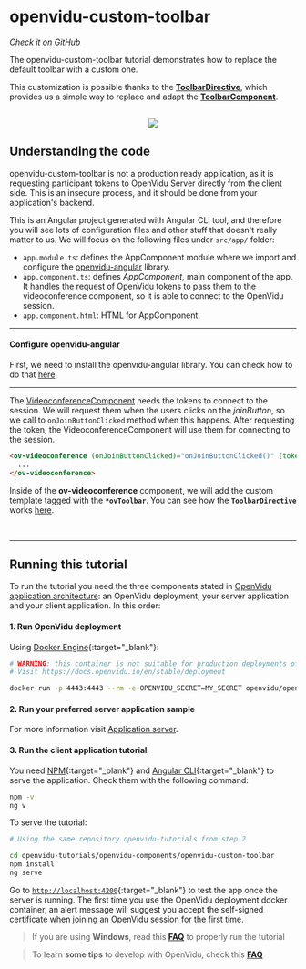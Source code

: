 # openvidu-custom-toolbar

<a href="https://github.com/OpenVidu/openvidu-tutorials/tree/master/openvidu-components/openvidu-custom-toolbar" target="_blank"><i class="icon ion-social-github"> Check it on GitHub</i></a>

The openvidu-custom-toolbar tutorial demonstrates how to replace the default toolbar with a custom one.

This customization is possible thanks to the [**ToolbarDirective**](/api/openvidu-angular/directives/ToolbarDirective.html), which provides us a simple way to replace and adapt the [**ToolbarComponent**](/api/openvidu-angular/components/ToolbarComponent.html).


<p align="center" style="margin-top: 30px">
  <img class="img-responsive" style="max-width: 80%" src="img/components/custom-toolbar.png">
</p>

## Understanding the code

<div class="warningBoxContent">
  <div style="display: table-cell; vertical-align: middle;">
      <i class="icon ion-android-alert warningIcon"></i>
  </div>
  <div class="warningBoxText">
    openvidu-custom-toolbar is not a production ready application, as it is requesting participant tokens to OpenVidu Server directly from the client side. This is an insecure process, and it should be done from your application's backend.
  </div>
</div>

This is an Angular project generated with Angular CLI tool, and therefore you will see lots of configuration files and other stuff that doesn't really matter to us. We will focus on the following files under `src/app/` folder:

- `app.module.ts`: defines the AppComponent module where we import and configure the [openvidu-angular](api/openvidu-angular/) library.
- `app.component.ts`: defines *AppComponent*, main component of the app. It handles the request of OpenVidu tokens to pass them to the videoconference component, so it is able to connect to the OpenVidu session.
- `app.component.html`: HTML for AppComponent.

---

#### Configure openvidu-angular

First, we need to install the openvidu-angular library. You can check how to do that [here](api/openvidu-angular/).

---

The [VideoconferenceComponent](/api/openvidu-angular/components/VideoconferenceComponent.html) needs the tokens to connect to the session. We will request them when the users clicks on the _joinButton_, so we call to `onJoinButtonClicked` method when this happens. After requesting the token, the VideoconferenceComponent will use them for connecting to the session.


```html
<ov-videoconference (onJoinButtonClicked)="onJoinButtonClicked()" [tokens]="tokens">
  ...
</ov-videoconference>
```


Inside of the __ov-videoconference__ component, we will add the custom template tagged with the __`*ovToolbar`__. You can see how the __`ToolbarDirective`__ works [here](/api/openvidu-angular/directives/ToolbarDirective.html).

<br><hr>

## Running this tutorial

To run the tutorial you need the three components stated in [OpenVidu application architecture](developing-your-video-app/#openvidu-application-architecture): an OpenVidu deployment, your server application and your client application. In this order:

#### 1. Run OpenVidu deployment

Using [Docker Engine](https://docs.docker.com/engine/){:target="_blank"}:

```bash
# WARNING: this container is not suitable for production deployments of OpenVidu
# Visit https://docs.openvidu.io/en/stable/deployment

docker run -p 4443:4443 --rm -e OPENVIDU_SECRET=MY_SECRET openvidu/openvidu-server-kms:2.22.0
```

#### 2. Run your preferred server application sample

For more information visit [Application server](application-server/).

<div id="application-server-wrapper"></div>
<script src="js/load-common-template.js" data-pathToFile="server-application-samples.html" data-elementId="application-server-wrapper" data-runAnchorScript="false" data-useCurrentVersion="true"></script>

#### 3. Run the client application tutorial

You need [NPM](https://docs.npmjs.com/downloading-and-installing-node-js-and-npm){:target="_blank"} and [Angular CLI](https://angular.io/cli){:target="_blank"} to serve the application. Check them with the following command:

```bash
npm -v
ng v
```

To serve the tutorial:

```bash
# Using the same repository openvidu-tutorials from step 2

cd openvidu-tutorials/openvidu-components/openvidu-custom-toolbar
npm install
ng serve
```

Go to [`http://localhost:4200`](http://localhost:4200){:target="_blank"} to test the app once the server is running. The first time you use the OpenVidu deployment docker container, an alert message will suggest you accept the self-signed certificate when joining an OpenVidu session for the first time.

> If you are using **Windows**, read this **[FAQ](troubleshooting/#3-i-am-using-windows-to-run-the-tutorials-develop-my-app-anything-i-should-know)** to properly run the tutorial

> To learn **some tips** to develop with OpenVidu, check this **[FAQ](troubleshooting/#2-any-tips-to-make-easier-the-development-of-my-app-with-openvidu)**